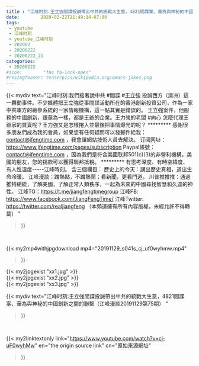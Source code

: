 ```yaml
---
title : "江峰时刻:王立強間諜投誠帶出中共的統戰大生意，4821間諜案、華為與神秘的中國創新之間的聯繫（江峰漫談20191129第75期） "
date:        2020-02-22T21:49:14-07:00
tags:
 - youtube
 - 江峰时刻
 - youtube_江峰时刻
 - 202002
 - 20200222
 - 20200222_21
categories:
 - 20200222
#icon:        "fas fa-lock-open"
#resImgTeaser: teaserpics/wikipedia.org/emacs-jokes.png
---
```


{{< mydiv text="江峰时刻:我們接著說中共 #間諜 #王立強 投誠西方（澳洲）這一轟動事件。不少媒體把王立強從事間諜活動所在的香港創新投資公司，作為一家中共軍方的總參系統的一家情報機構，這一點其實是錯誤的。 王立強案件，他服務的中國創新，跟華為一樣，都是王爺的企業。王力強的老闆 #向心 怎麼代理王爺家的買賣呢？王力強又是怎樣捲入並最後把事情爆光的呢？     ********* 感謝很多朋友們成為我的會員，如果您有任何疑問可以發郵件給我：contact@jfengtime.com ，我會讓網站技術人員去解決。 订阅网址：https://www.jfengtime.com/pages/subscription Paypal帳號：contact@jfengtime.com ，因為我們是符合美國联邦501(c)(3)的非營利機構，美國的朋友，您的捐款可以獲得聯邦抵稅。     ********* 有思考深度、有時空緯度、有人性溫度-----江峰時刻。 含三個欄目： 歷史上的今天：講出歷史真相，道出生命冷暖。 江峰漫談：蹭熱點，不蹭熱鬧；看新聞，更看門道。 川普推推推：通過推特總統，了解美國，了解正常人類秩序，一起為未來的中國尋找智慧和久違的神性。  江峰TG：https://t.me/jiangfengtimegroup 江峰FB: https://www.facebook.com/JiangFengTime/ 江峰Twitter: https://twitter.com/realjiangfeng （本頻道擁有所有內容版權，未經允許不得轉載） "
>}}
<br>


{{< my2mp4withjpgdownload mp4="20191129_s041s_cj_uf0wyhmw.mp4"
>}}

{{< my2jpgexist "xx1.jpg" >}}<br>
{{< my2jpgexist "xx2.jpg" >}}<br>
{{< my2jpgexist "xx3.jpg" >}}<br>



{{< mydiv text="江峰时刻:王立強間諜投誠帶出中共的統戰大生意，4821間諜案、華為與神秘的中國創新之間的聯繫（江峰漫談20191129第75期） "
>}}
<br>

{{< my2linktextonly link="https://www.youtube.com/watch?v=cj-uF0wyhMw"
en="the origin source link" cn="原始來源網址"
>}}


<br>

